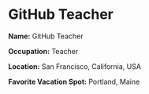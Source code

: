 # GitHub Teacher

**Name:** GitHub Teacher

**Occupation:** Teacher

**Location:** San Francisco, California, USA

**Favorite Vacation Spot:** Portland, Maine